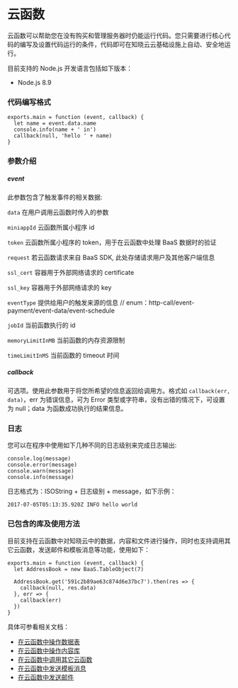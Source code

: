 # 云函数

云函数可以帮助您在没有购买和管理服务器时仍能运行代码。您只需要进行核心代码的编写及设置代码运行的条件，代码即可在知晓云云基础设施上自动、安全地运行。


目前支持的 Node.js 开发语言包括如下版本：
- Node.js 8.9


### 代码编写格式
```
exports.main = function (event, callback) {
  let name = event.data.name
  console.info(name + ' in')
  callback(null, 'hello ' + name)
}
```

### 参数介绍

##### event

此参数包含了触发事件的相关数据:

`data` 在用户调用云函数时传入的参数

`miniappId` 云函数所属小程序 id

`token` 云函数所属小程序的 token，用于在云函数中处理 BaaS 数据时的验证

`request` 若云函数请求来自 BaaS SDK, 此处存储请求用户及其他客户端信息

`ssl_cert` 容器用于外部网络请求的 certificate

`ssl_key` 容器用于外部网络请求的 key

`eventType` 提供给用户的触发来源的信息 // enum：http-call/event-payment/event-data/event-schedule

`jobId` 当前函数执行的 id

`memoryLimitInMB` 当前函数的内存资源限制

`timeLimitInMS` 当前函数的 timeout 时间


##### callback

可选项。使用此参数用于将您所希望的信息返回给调用方。格式如 `callback(err, data)`，err 为错误信息，可为 Error 类型或字符串，没有出错的情况下，可设置为 null；data 为函数成功执行的结果信息。


### 日志
您可以在程序中使用如下几种不同的日志级别来完成日志输出:

```
console.log(message)
console.error(message)
console.warn(message)
console.info(message)
```

日志格式为：ISOString + 日志级别 + message，如下示例：

```
2017-07-05T05:13:35.920Z INFO hello world
```

### 已包含的库及使用方法

目前支持在云函数中对知晓云中的数据，内容和文件进行操作，同时也支持调用其它云函数，发送邮件和模板消息等功能，使用如下：

```
exports.main = function (event, callback) {
  let AddressBook = new BaaS.TableObject(7)

  AddressBook.get('591c2b89ae63c874d6e37bc7').then(res => {
    callback(null, res.data)
  }, err => {
    callback(err)
  })
}
```

具体可参看相关文档：

- [在云函数中操作数据表](./schema/README.md)
- [在云函数中操作内容库](./schema/content.md)
- [在云函数中调用其它云函数](./schema/cloudFunction.md)
- [在云函数中发送模板消息](./schema/templateMessage.md)
- [在云函数中发送邮件](./schema/email.md)
